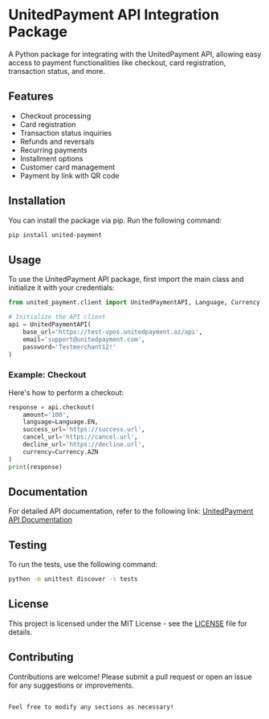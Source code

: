 # UnitedPayment API Integration Package

A Python package for integrating with the UnitedPayment API, allowing easy access to payment functionalities like checkout, card registration, transaction status, and more.

## Features

- Checkout processing
- Card registration
- Transaction status inquiries
- Refunds and reversals
- Recurring payments
- Installment options
- Customer card management
- Payment by link with QR code

## Installation

You can install the package via pip. Run the following command:

```bash
pip install united-payment
```

## Usage

To use the UnitedPayment API package, first import the main class and initialize it with your credentials:

```python
from united_payment.client import UnitedPaymentAPI, Language, Currency

# Initialize the API client
api = UnitedPaymentAPI(
    base_url='https://test-vpos.unitedpayment.az/api',
    email='support@unitedpayment.com',
    password='Testmerchant12!'
)
```

### Example: Checkout

Here's how to perform a checkout:

```python
response = api.checkout(
    amount='100',
    language=Language.EN,
    success_url='https://success.url',
    cancel_url='https://cancel.url',
    decline_url='https://decline.url',
    currency=Currency.AZN
)
print(response)
```

## Documentation

For detailed API documentation, refer to the following link: [UnitedPayment API Documentation](https://documenter.getpostman.com/view/17619441/2s83ziP4Yc#08f68b71-b2de-4c56-b76d-6b554a3b885f)

## Testing

To run the tests, use the following command:

```bash
python -m unittest discover -s tests
```

## License

This project is licensed under the MIT License - see the [LICENSE](LICENSE) file for details.

## Contributing

Contributions are welcome! Please submit a pull request or open an issue for any suggestions or improvements.

```

Feel free to modify any sections as necessary!
```
